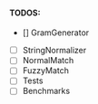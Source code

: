 #### TODOS:

- [] GramGenerator
- [ ] StringNormalizer
- [ ] NormalMatch
- [ ] FuzzyMatch
- [ ] Tests
- [ ] Benchmarks
